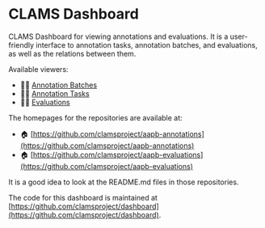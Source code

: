 # CLAMS Dashboard

CLAMS Dashboard for viewing annotations and evaluations. It is a user-friendly interface to annotation tasks, annotation batches, and evaluations, as well as the relations between them.

Available viewers:

- 🕵️‍♀️ [Annotation Batches](batches/index.md)
- 🕵️‍♀️ [Annotation Tasks](tasks/index.md)
- 🕵️‍♀️ [Evaluations](evaluations/index.md)

The homepages for the repositories are available at:

- 🏠 [https://github.com/clamsproject/aapb-annotations](https://github.com/clamsproject/aapb-annotations)
- 🏠 [https://github.com/clamsproject/aapb-evaluations](https://github.com/clamsproject/aapb-evaluations)

It is a good idea to look at the README.md files in those repositories.

The code for this dashboard is maintained at [https://github.com/clamsproject/dashboard](https://github.com/clamsproject/dashboard).

